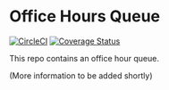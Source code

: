 # Office Hours Queue

[![CircleCI](https://circleci.com/gh/pennlabs/office-hours-queue.svg?style=shield)](https://circleci.com/gh/pennlabs/office-hours-queue)
[![Coverage Status](https://codecov.io/gh/pennlabs/office-hours-queue/branch/master/graph/badge.svg)](https://codecov.io/gh/pennlabs/office-hours-queue)

This repo contains an office hour queue.

(More information to be added shortly)
